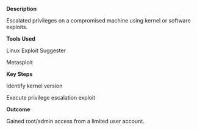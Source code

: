 **Description**

Escalated privileges on a compromised machine using kernel or software exploits.

**Tools Used**

Linux Exploit Suggester

Metasploit

**Key Steps**

Identify kernel version

Execute privilege escalation exploit

**Outcome**

Gained root/admin access from a limited user account.

